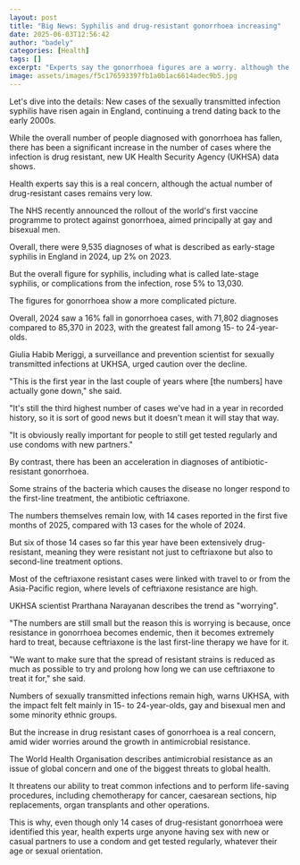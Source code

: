 ```yaml
---
layout: post
title: "Big News: Syphilis and drug-resistant gonorrhoea increasing"
date: 2025-06-03T12:56:42
author: "badely"
categories: [Health]
tags: []
excerpt: "Experts say the gonorrhoea figures are a worry. although the actual number of drug-resistant cases is low."
image: assets/images/f5c176593397fb1a0b1ac6614adec9b5.jpg
---
```


Let's dive into the details: New cases of the sexually transmitted infection syphilis have risen again in England, continuing a trend dating back to the early 2000s.

While the overall number of people diagnosed with gonorrhoea has fallen, there has been a significant increase in the number of cases where the infection is drug resistant, new UK Health Security Agency (UKHSA) data shows. 

Health experts say this is a real concern, although the actual number of drug-resistant cases remains very low. 

The NHS recently announced the rollout of the world's first vaccine programme to protect against gonorrhoea, aimed principally at gay and bisexual men.

Overall, there were 9,535 diagnoses of what is described as early-stage syphilis in England in 2024, up 2% on 2023.

But the overall figure for syphilis, including what is called late-stage syphilis, or complications from the infection, rose 5% to 13,030.

The figures for gonorrhoea show a more complicated picture.

Overall, 2024 saw a 16% fall in gonorrhoea cases, with 71,802 diagnoses compared to 85,370 in 2023, with the greatest fall among 15- to 24-year-olds. 

Giulia Habib Meriggi, a surveillance and prevention scientist for sexually transmitted infections at UKHSA, urged caution over the decline.

"This is the first year in the last couple of years where [the numbers] have actually gone down," she said.

"It's still the third highest number of cases we've had in a year in recorded history, so it is sort of good news but it doesn't mean it will stay that way. 

"It is obviously really important for people to still get tested regularly and use condoms with new partners."

By contrast, there has been an acceleration in diagnoses of antibiotic-resistant gonorrhoea. 

Some strains of the bacteria which causes the disease no longer respond to the first-line treatment, the antibiotic ceftriaxone.

The numbers themselves remain low, with 14 cases reported in the first five months of 2025, compared with 13 cases for the whole of 2024. 

But six of those 14 cases so far this year have been extensively drug-resistant, meaning they were resistant not just to ceftriaxone but also to second-line treatment options.

Most of the ceftriaxone resistant cases were linked with travel to or from the Asia-Pacific region, where levels of ceftriaxone resistance are high.

UKHSA scientist Prarthana Narayanan describes the trend as "worrying".

"The numbers are still small but the reason this is worrying is because, once resistance in gonorrhoea becomes endemic, then it becomes extremely hard to treat, because ceftriaxone is the last first-line therapy we have for it. 

"We want to make sure that the spread of resistant strains is reduced as much as possible to try and prolong how long we can use ceftriaxone to treat it for," she said. 

Numbers of sexually transmitted infections remain high, warns UKHSA, with the impact felt felt mainly in 15- to 24-year-olds, gay and bisexual men and some minority ethnic groups.  

But the increase in drug resistant cases of gonorrhoea is a real concern, amid wider worries around the growth in antimicrobial resistance.

The World Health Organisation describes antimicrobial resistance as an issue of global concern and one of the biggest threats to global health. 

It threatens our ability to treat common infections and to perform life-saving procedures, including chemotherapy for cancer, caesarean sections, hip replacements, organ transplants and other operations.

This is why, even though only 14 cases of drug-resistant gonorrhoea were identified this year, health experts urge anyone having sex with new or casual partners to use a condom and get tested regularly, whatever their age or sexual orientation.


